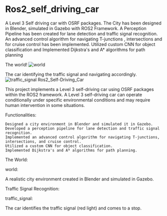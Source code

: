 # Ros2_self_driving_car
A Level 3 Self driving car with OSRF packages. 
The City has been designed in Blender, simulated in Gazebo with ROS2 Framework. 
A Perception Pipeline has been created for lane detection and traffic signal recognition. 
An advanced control algorithm for navigating T-junctions , intersections and for cruise control has been implemented.
Utilized custom CNN for object classification and Implemented Dijkstra's and A* algorithms for path planning

The world!
![world](https://github.com/hrishikesh829370/Ros2_self_driving_car/assets/131910887/af6f7590-821c-4449-9545-6287c3107b12)


The car identifying the traffic signal and navigating accordingly.
![traffic_signal](https://github.com/hrishikesh829370/Ros2_self_driving_car/assets/131910887/fb6eeadc-ab3d-422c-94b8-7b6844594673)
Ros2_Self-Driving_Car

This project implements a Level 3 self-driving car using OSRF packages within the ROS2 framework. A Level 3 self-driving car can operate conditionally under specific environmental conditions and may require human intervention in some situations.

Functionalities:

    Designed a city environment in Blender and simulated it in Gazebo.
    Developed a perception pipeline for lane detection and traffic signal recognition.
    Implemented an advanced control algorithm for navigating T-junctions, intersections, and cruise control.
    Utilized a custom CNN for object classification.
    Implemented Dijkstra's and A* algorithms for path planning.

The World:

world: 

A realistic city environment created in Blender and simulated in Gazebo.

Traffic Signal Recognition:

traffic_signal:

The car identifies the traffic signal (red light) and comes to a stop.
